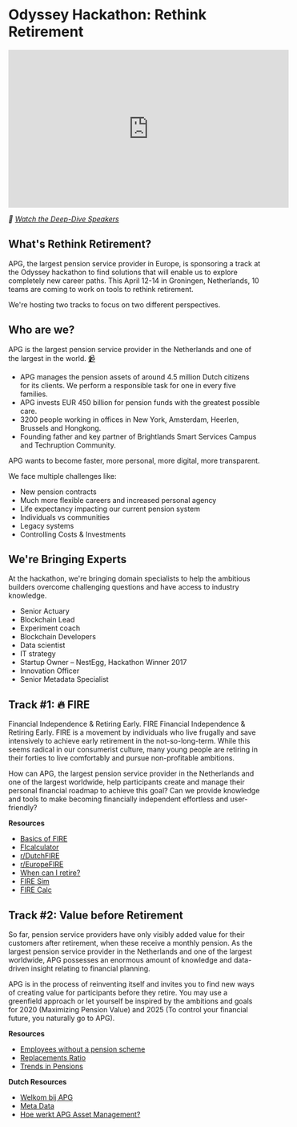 # Odyssey Hackathon: Rethink Retirement

<iframe width="560" height="315" src="https://www.youtube.com/embed/C7KRtnpT-Qc" frameborder="0" allow="accelerometer; autoplay; encrypted-media; gyroscope; picture-in-picture" allowfullscreen></iframe>

*🎥 [Watch the Deep-Dive Speakers](deepdive.html)*

## What's Rethink Retirement?
APG, the largest pension service provider in Europe, is sponsoring a track at the Odyssey hackathon to find solutions that will enable us to explore completely new career paths. This April 12-14 in Groningen, Netherlands, 10 teams are coming to work on tools to rethink retirement.

We're hosting two tracks to focus on two different perspectives.

## Who are we?

APG is the largest pension service provider in the Netherlands and one of the largest in the world. [📹](https://youtu.be/zy_IttWM7nE)
* APG manages the pension assets of around 4.5 million Dutch citizens for its clients. We perform a responsible task for one in every five families.
* APG invests EUR 450 billion for pension funds with the greatest possible care.
* 3200 people working in offices in New York, Amsterdam, Heerlen, Brussels and Hongkong.
* Founding father and key partner of Brightlands Smart Services Campus and Techruption Community.

APG wants to become faster, more personal, more digital, more transparent.

We face multiple challenges like:

* New pension contracts
* Much more flexible careers and increased personal agency
* Life expectancy impacting our current pension system
* Individuals vs communities
* Legacy systems
* Controlling Costs & Investments

## We're Bringing Experts

At the hackathon, we're bringing domain specialists to help the ambitious builders overcome challenging questions and have access to industry knowledge.

* Senior Actuary
* Blockchain Lead
* Experiment coach
* Blockchain Developers
* Data scientist
* IT strategy
* Startup Owner – NestEgg, Hackathon Winner 2017
* Innovation Officer
* Senior Metadata Specialist

## Track #1: 🔥 FIRE

Financial Independence & Retiring Early. FIRE Financial Independence & Retiring Early. FIRE is a movement by individuals who live frugally and save intensively to achieve early retirement in the not-so-long-term. While this seems radical in our consumerist culture, many young people are retiring in their forties to live comfortably and pursue non-profitable ambitions.

How can APG, the largest pension service provider in the Netherlands and one of the largest worldwide, help participants create and manage their personal financial roadmap to achieve this goal? Can we provide knowledge and tools to make becoming financially independent effortless and user-friendly?

**Resources**
* [Basics of FIRE](https://twocents.lifehacker.com/the-basics-of-fire-financial-independence-and-early-re-1820129768)
* [FIcalculator](https://datajournalist.shinyapps.io/ficulator/)
* [r/DutchFIRE](https://www.reddit.com/r/DutchFIRE)
* [r/EuropeFIRE](https://www.reddit.com/r/EuropeFIRE/)
* [When can I retire?](https://networthify.com/calculator/earlyretirement?income=50000&initialBalance=0&expenses=20000&annualPct=5&withdrawalRate=4)
* [FIRE Sim](http://www.cfiresim.com/)
* [FIRE Calc](https://www.firecalc.com/index.php)

## Track #2: Value before Retirement

So far, pension service providers have only visibly added value for their customers after retirement, when these receive a monthly pension. As the largest pension service provider in the Netherlands and one of the largest worldwide, APG possesses an enormous amount of knowledge and data-driven insight relating to financial planning.

APG is in the process of reinventing itself and invites you to find new ways of creating value for participants before they retire. You may use a greenfield approach or let yourself be inspired by the ambitions and goals for 2020 (Maximizing Pension Value) and 2025 (To control your financial future, you naturally go to APG).

**Resources**
* [Employees without a pension scheme](https://www.cbs.nl/nl-nl/maatwerk/2018/45/witte-vlek-op-pensioengebied-2016)
* [Replacements Ratio](https://www.netspar.nl/assets/uploads/Netspar_design_41-WEB-1.pdf)
* [Trends in Pensions](https://www.ser.nl/-/media/ser/downloads/toespraken/2016-actuele-trends-pensioenen.pdf)

**Dutch Resources**
* [Welkom bij APG](https://www.youtube.com/watch?v=oLv21P3VdDU)
* [Meta Data](https://www.youtube.com/watch?v=y0uEQ0oBU04&feature=youtu.be)
* [Hoe werkt APG Asset Management?](https://youtu.be/QIApWszZ4fs)

